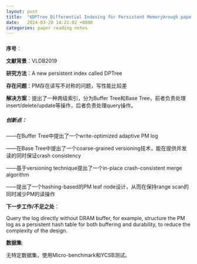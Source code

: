 ```yaml
---
layout: post
title:  "《DPTree Differential Indexing for Persistent Memory》rough paper-reading notes"
date:   2024-03-20 14:21:02 +0800
categories: paper reading notes
---
```


### 

**序号**：

**文献背景**：VLDB2019

**研究方法**：A new persistent index called DPTree

**存在问题**：PM存在读写不对称的问题，写性能比较差

**解决方案**：提出了一种两级索引，分为Buffer Tree和Base Tree，前者负责处理insert/delete/update等操作，后者负责处理query操作。

##### 创新点：

——在Buffer Tree中提出了一个write-optimized adaptive PM log

——在Base Tree中提出了一个coarse-grained versioning技术，能在提供并发读的同时保证crash consistency

——基于versioning technique提出了一个in-place crash-consistent merge algorithm

——提出了一个hashing-based的PM leaf node设计，从而在保持range scan的同时减少PM的读操作

**下一步工作/不足之处**：

Query the log directly without DRAM buffer, for example, structure the PM log as a persistent hash table for both buffering and durability, to reduce the complexity of the design.

**数据集**:

无特定数据集，使用Micro-benchmark和YCSB测试。



